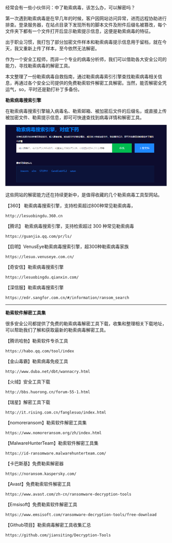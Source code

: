 经常会有一些小伙伴问：中了勒索病毒，该怎么办，可以解密吗？

第一次遇到勒索病毒是在早几年的时候，客户因网站访问异常，进而远程协助进行排查。登录服务器，在站点目录下发现所有的脚本文件及附件后缀名被篡改，每个文件夹下都有一个文件打开后显示勒索提示信息，这便是勒索病毒的特征。

出于职业习惯，我打包了部分加密文件样本和勒索病毒提示信息用于留档，就在今天，我又重新上传了样本，至今依然无法解密。

作为一个安全工程师，而非一个专业的病毒分析师，我们可以借助各大安全公司的能力，寻找勒索病毒的解密工具。

本文整理了一份勒索病毒自救指南，通过勒索病毒索引引擎查找勒索病毒相关信息，再通过各个安全公司提供的免费勒索软件解密工具解密。当然，能否解密全凭运气，so，平时还是勤打补丁多备份。



**勒索病毒搜索引擎**

在勒索病毒搜索引擎输入病毒名、勒索邮箱、被加密后文件的后缀名，或直接上传被加密文件、勒索提示信息，即可可快速查找到病毒详情和解密工具。

![](./image/20200406-1.png)

这些网站的解密能力还在持续更新中，是值得收藏的几个勒索病毒工具型网站。

【360】 勒索病毒搜索引擎，支持检索超过800种常见勒索病毒，

```
http://lesuobingdu.360.cn
```

【腾讯】 勒索病毒搜索引擎，支持检索超过 300 种常见勒索病毒

```
https://guanjia.qq.com/pr/ls/
```

【启明】VenusEye勒索病毒搜索引擎，超300种勒索病毒家族

```
https://lesuo.venuseye.com.cn/
```

【奇安信】勒索病毒搜索引擎

```
https://lesuobingdu.qianxin.com/
```

【深信服】勒索病毒搜索引擎

```
https://edr.sangfor.com.cn/#/information/ransom_search
```

------



**勒索软件解密工具集**

很多安全公司都提供了免费的勒索病毒解密工具下载，收集和整理相关下载地址，可以帮助我们了解和获取最新的勒索病毒解密工具。

【腾讯哈勃】勒索软件专杀工具

```
https://habo.qq.com/tool/index
```

【金山毒霸】勒索病毒免疫工具

```
http://www.duba.net/dbt/wannacry.html
```

【火绒】安全工具下载

```
http://bbs.huorong.cn/forum-55-1.html
```

【瑞星】解密工具下载

```
http://it.rising.com.cn/fanglesuo/index.html
```

【nomoreransom】勒索软件解密工具集

```
https://www.nomoreransom.org/zh/index.html
```

【MalwareHunterTeam】勒索软件解密工具集

```
https://id-ransomware.malwarehunterteam.com/
```

【卡巴斯基】免费勒索解密器

```
https://noransom.kaspersky.com/
```

【Avast】免费勒索软件解密工具

```
https://www.avast.com/zh-cn/ransomware-decryption-tools
```

【Emsisoft】免费勒索软件解密工具

```
https://www.emsisoft.com/ransomware-decryption-tools/free-download
```

【Github项目】勒索病毒解密工具收集汇总

```
https://github.com/jiansiting/Decryption-Tools
```